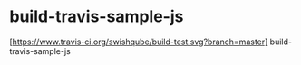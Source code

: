 # build-travis-sample-js
[https://www.travis-ci.org/swishqube/build-test.svg?branch=master]
build-travis-sample-js
